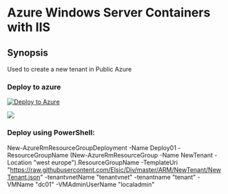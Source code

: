 # Azure Windows Server Containers with IIS

## Synopsis

Used to create a new tenant in Public Azure

### Deploy to azure
[![Deploy to Azure](http://azuredeploy.net/deploybutton.png)](https://portal.azure.com/#create/Microsoft.Template/uri/https://raw.githubusercontent.com/Elsic/Div/master/ARM/NewTenant/NewTenant.json) 

<a href="http://armviz.io/#/?load=https://raw.githubusercontent.com/Elsic/Div/master/ARM/NewTenant/NewTenant.json" target="_blank">
    <img src="http://armviz.io/visualizebutton.png"/>
</a>

### Deploy using PowerShell:


New-AzureRmResourceGroupDeployment -Name Deploy01 -ResourceGroupName (New-AzureRmResourceGroup -Name NewTenant -Location "west europe").ResourceGroupName -TemplateUri "https://raw.githubusercontent.com/Elsic/Div/master/ARM/NewTenant/NewTenant.json" -tenantvnetName "tenantvnet" -tenantname "tenant" -VMName "dc01" -VMAdminUserName "localadmin"

